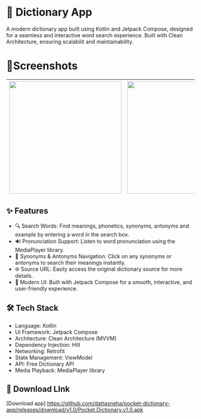 # 📖 Dictionary App

A modern dictionary app built using Kotlin and Jetpack Compose, designed for a seamless and interactive word search experience. Built with Clean Architecture, ensuring scalabilit and maintainability.

# 📍Screenshots
<img src="https://github.com/user-attachments/assets/96561be3-0c4c-41e3-83db-6a39c33f15e7" width=300/> | <img src="https://github.com/user-attachments/assets/189eedc0-fd74-4583-bb0d-47000da352d0" width=300/> | <img src="https://github.com/user-attachments/assets/8e67db00-d4f2-4e5a-8ba6-ed532756749f" width=300/> 
--- | --- | ---



## ✨ Features
* 🔍 Search Words: Find meanings, phonetics, synonyms, antonyms and example by entering a word in the search box.
* 🔊 Pronunciation Support: Listen to word pronunciation using the MediaPlayer library.
* 🔗 Synonyms & Antonyms Navigation: Click on any synonyms or antonyms to search their meanings instantly.
* 🌐 Source URL: Easily access the original dictionary source for more details.
* 🎨 Modern UI: Built with Jetpack Compose for a smooth, interactive, and user-friendly experience.

## 🛠️ Tech Stack
* Language: Kotlin
* UI Framework: Jetpack Compose
* Architecture: Clean Architecture (MVVM)
* Dependency Injection: Hilt
* Networking: Retrofit
* State Management: ViewModel
* API: Free Dictionary API
* Media Playback: MediaPlayer library

## 🚀 Download LInk
[Download app] https://github.com/dattasneha/pocket-dictionary-app/releases/download/v1.0/Pocket.Dictionary.v1.0.apk



